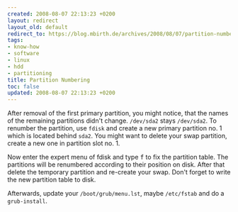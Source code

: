 ```yaml
---
created: 2008-08-07 22:13:23 +0200
layout: redirect
layout_old: default
redirect_to: https://blog.mbirth.de/archives/2008/08/07/partition-numbering.html
tags:
- know-how
- software
- linux
- hdd
- partitioning
title: Partition Numbering
toc: false
updated: 2008-08-07 22:13:23 +0200
---
```


After removal of the first primary partition, you might notice, that the names of the remaining partitions didn't
change. `/dev/sda2` stays `/dev/sda2`. To renumber the partition, use `fdisk` and create a new primary partition no. 1
which is located behind `sda2`. You might want to delete your swap partition, create a new one in partition slot no. 1.

Now enter the expert menu of fdisk and type <kbd>f</kbd> to fix the partition table. The partitions will be renumbered
according to their position on disk. After that delete the temporary partition and re-create your swap. Don't forget to
write the new partition table to disk.

Afterwards, update your `/boot/grub/menu.lst`, maybe `/etc/fstab` and do a `grub-install`.